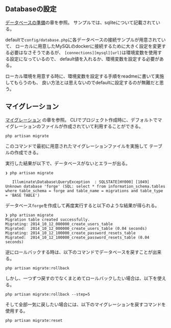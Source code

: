 ## Databaseの設定
[データベースの準備](https://readouble.com/laravel/6.0/ja/database.html)の章を参照。
サンプルでは、sqliteについて記載されている。

defaultで`config/database.php`に各データベースの接続サンプルが用意されていて、
ローカルに用意したMySQLのdockerに接続するために大きく設定を変更する必要はなさそうであるが、
`[connections][mysql][url]`は環境変数を使用する設定になっているので、
default値を入れるか、環境変数を設定する必要がある。

ローカル環境を用意する時に、環境変数を設定する手順をreadmeに書いて実施してもらうのも、
良い方法とは思えないのでdefaultに設定するのが無難だと思う。

## マイグレーション
[マイグレーション](https://readouble.com/laravel/6.0/ja/migrations.html)
の章を参照。
CLIでプロジェクト作成時に、デフォルトでマイグレーションのファイルが作成されていて利用することができる。

    php artisan migrate
    
このコマンドで最初に用意されたマイグレーションファイルを実施して
テーブルの作成できる。

実行した結果が以下で、データベースがないとエラーが出る。

    ❯ php artisan migrate
    
       Illuminate\Database\QueryException  : SQLSTATE[HY000] [1049] Unknown database 'forge' (SQL: select * from information_schema.tables where table_schema = forge and table_name = migrations and table_type = 'BASE TABLE')
   
データベース`forge`を作成して再度実行すると以下のような結果が得られる。
   
    ❯ php artisan migrate
    Migration table created successfully.
    Migrating: 2014_10_12_000000_create_users_table
    Migrated:  2014_10_12_000000_create_users_table (0.04 seconds)
    Migrating: 2014_10_12_100000_create_password_resets_table
    Migrated:  2014_10_12_100000_create_password_resets_table (0.04 seconds)

逆にロールバックする時は、以下のコマンドでデータベースを戻すことが出来る。

    php artisan migrate:rollback

しかし、一つずつ戻すのでなくまとめてロールバックしたい場合は、以下を使える。

    php artisan migrate:rollback --step=5

そして全部一気に戻したい場合には、以下のマイグレーションを戻すコマンドを使用する。

    php artisan migrate:reset



